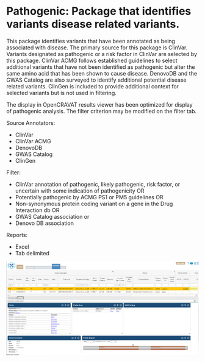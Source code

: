 # Pathogenic: Package that identifies variants disease related variants.

This package identifies variants that have been annotated as being associated with disease.  The primary source for this package is ClinVar.  Variants
designated as pathogenic or a risk factor in ClinVar are selected by this package.  ClinVar ACMG follows established guidelines to select additional 
variants that have not been identified as pathogenic but alter the same amino acid that has been shown to cause disease.  DenovoDB and the GWAS Catalog
are also surveyed to identify additional potential disease related variants.  ClinGen is included to provide additional context for selected variants but 
is not used in filtering.

The display in OpenCRAVAT results viewer has been optimized for display of pathogenic analysis.  The filter criterion may be modified on the filter tab.

Source Annotators:
- ClinVar
- ClinVar ACMG
- DenovoDB
- GWAS Catalog
- ClinGen
 
Filter:  
- ClinVar annotation of pathogenic, likely pathogenic, risk factor, or uncertain with some indication of pathogenicity 
OR
- Potentially pathogenic by ACMG PS1 or PM5 guidelines
OR
- Non-synonymous protein coding variant on a gene in the Drug Interaction db
OR
- GWAS Catalog association
or 
- Denovo DB association

Reports:
- Excel
- Tab delimited


![Screenshot](path_screenshot.png)
<br />